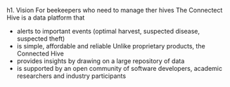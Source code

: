 h1. Vision
For beekeepers who need to manage ther hives
The Connectect Hive is a data platform that 
* alerts to important events (optimal harvest, suspected disease, suspected theft)
* is simple, affordable and reliable
Unlike proprietary products, the Connected Hive 
* provides insights by drawing on a large repository of data
* is supported by an open community of software developers, academic researchers and industry participants   
